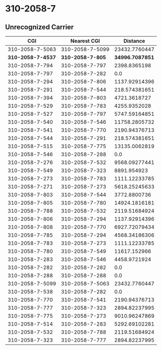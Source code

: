# 310-2058-7
## Unrecognized Carrier


| CGI | Nearest CGI | Distance |
|-----|-------------|----------|
| 310-2058-7-5063 | 310-2058-7-5099 | 23432.7760447 |
| **310-2058-7-4537** | **310-2058-7-805** | **34996.7087851** |
| 310-2058-7-794 | 310-2058-7-797 | 2398.8365198 |
| 310-2058-7-797 | 310-2058-7-282 | 0.0 |
| 310-2058-7-294 | 310-2058-7-806 | 1137.92914396 |
| 310-2058-7-291 | 310-2058-7-544 | 218.574381651 |
| 310-2058-7-394 | 310-2058-7-803 | 4721.3618727 |
| 310-2058-7-529 | 310-2058-7-783 | 4255.9352028 |
| 310-2058-7-527 | 310-2058-7-797 | 5747.59164851 |
| 310-2058-7-540 | 310-2058-7-546 | 11758.2805732 |
| 310-2058-7-541 | 310-2058-7-770 | 2190.94376713 |
| 310-2058-7-544 | 310-2058-7-291 | 218.574381651 |
| 310-2058-7-515 | 310-2058-7-775 | 13135.0062819 |
| 310-2058-7-546 | 310-2058-7-288 | 0.0 |
| 310-2058-7-276 | 310-2058-7-532 | 9568.09277441 |
| 310-2058-7-549 | 310-2058-7-323 | 8891.954923 |
| 310-2058-7-273 | 310-2058-7-783 | 1111.12233785 |
| 310-2058-7-271 | 310-2058-7-273 | 5618.25245633 |
| 310-2058-7-803 | 310-2058-7-544 | 3772.8800736 |
| 310-2058-7-805 | 310-2058-7-780 | 14924.1816181 |
| 310-2058-7-788 | 310-2058-7-532 | 2119.51684924 |
| 310-2058-7-806 | 310-2058-7-294 | 1137.92914396 |
| 310-2058-7-808 | 310-2058-7-770 | 6927.72079434 |
| 310-2058-7-785 | 310-2058-7-294 | 4568.34186306 |
| 310-2058-7-783 | 310-2058-7-273 | 1111.12233785 |
| 310-2058-7-780 | 310-2058-7-549 | 11617.152966 |
| 310-2058-7-283 | 310-2058-7-546 | 4458.9721924 |
| 310-2058-7-282 | 310-2058-7-282 | 0.0 |
| 310-2058-7-288 | 310-2058-7-288 | 0.0 |
| 310-2058-7-5099 | 310-2058-7-5063 | 23432.7760447 |
| 310-2058-7-538 | 310-2058-7-282 | 0.0 |
| 310-2058-7-770 | 310-2058-7-541 | 2190.94376713 |
| 310-2058-7-777 | 310-2058-7-323 | 2894.82237995 |
| 310-2058-7-775 | 310-2058-7-273 | 9010.96247869 |
| 310-2058-7-514 | 310-2058-7-283 | 5292.69102281 |
| 310-2058-7-532 | 310-2058-7-788 | 2119.51684924 |
| 310-2058-7-323 | 310-2058-7-777 | 2894.82237995 |
